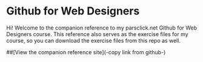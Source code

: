 Github for Web Designers
========================

Hi! Welcome to the companion reference to my parsclick.net Github for Web Designers course. This reference also serves as the exercise files for my course, so you can download the exercise files from this repo as well.

##[View the companion reference site](-copy link from github-)
